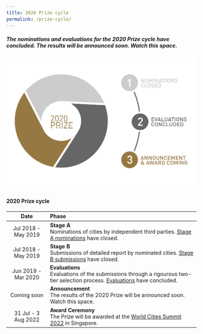 ```yaml
---
title: 2020 Prize cycle
permalink: /prize-cycle/
---
```


##### The nominations and evaluations for the 2020 Prize cycle have concluded. The results will be announced soon. Watch this space.

###### ![2020 Prize cycle](/images/prize-cycle.jpg)

#### **2020 Prize cycle**

| Date | Phase |
| :---: | :--- |
| Jul 2018 - May 2019 | **Stage A** <br> Nominations of cities by independent third parties. [Stage A nominations](/stage-a/) have closed. |
| Jul 2018 - May 2019 | **Stage B** <br> Submissions of detailed report by nominated cities. [Stage B submissions](/stage-b/) have closed. |
| Jun 2019 - Mar 2020 | **Evaluations** <br> Evaluations of the submissions through a rigourous two-tier selection process. [Evaluations](/evaluations/) have concluded. |
| Coming soon | **Announcement** <br> The results of the 2020 Prize will be announced soon. Watch this space. |
| 31 Jul - 3 Aug 2022 | **Award Ceremony** <br> The Prize will be awarded at the [World Cities Summit 2022](https://www.worldcitiessummit.com.sg) in Singapore. |
